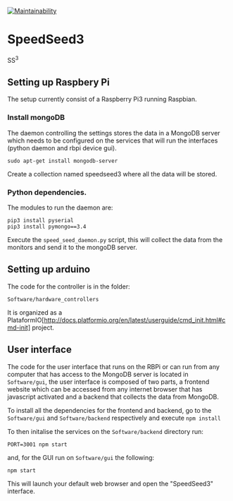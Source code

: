[![Maintainability](https://api.codeclimate.com/v1/badges/92616e7213e76416dad5/maintainability)](https://codeclimate.com/github/PhenoTIPI/SpeedSeed3/maintainability)

# SpeedSeed3
SS<sup>3</sup>


## Setting up Raspbery Pi

The setup currently consist of a Raspberry Pi3 running Raspbian. 

### Install mongoDB

The daemon controlling the settings stores the data in a MongoDB server which needs to be configured on the services that will run the interfaces (python daemon and rbpi device gui).

```
sudo apt-get install mongodb-server
```

Create a collection named speedseed3 where all the data will be stored.

### Python dependencies. 

The modules to run the daemon are:

```
pip3 install pyserial
pip3 install pymongo==3.4
```
Execute the `speed_seed_daemon.py` script, this will collect the data from the monitors and send it to the mongoDB server.

## Setting up arduino

The code for the controller is in the folder:

```
Software/hardware_controllers
```

It is organized as a PlataformIO[http://docs.platformio.org/en/latest/userguide/cmd_init.html#cmd-init] project. 

## User interface

The code for the user interface that runs on the RBPi or can run from any computer that has access to the MongoDB server is located in `Software/gui`, the user interface is composed of two parts, a frontend website which can be accessed from any internet browser that has javascript activated and a backend that collects the data from MongoDB.

To install all the dependencies for the frontend and backend, go to the `Software/gui` and `Software/backend` respectively and execute `npm install`

To then initalise the services on the `Software/backend` directory run:
```
PORT=3001 npm start
```

and, for the GUI run on `Software/gui` the following:
```
npm start
```

This will launch your default web browser and open the "SpeedSeed3" interface.
